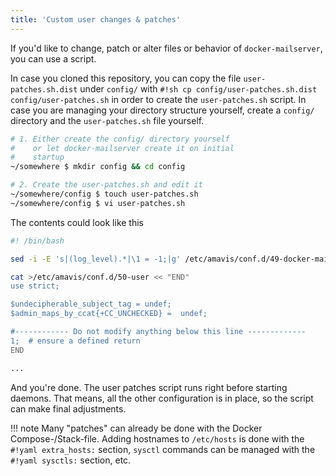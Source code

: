 ```yaml
---
title: 'Custom user changes & patches'
---
```


If you'd like to change, patch or alter files or behavior of `docker-mailserver`, you can use a script.

In case you cloned this repository, you can copy the file `user-patches.sh.dist` under `config/` with `#!sh cp config/user-patches.sh.dist config/user-patches.sh` in order to create the `user-patches.sh` script. In case you are managing your directory structure yourself, create a `config/` directory and the `user-patches.sh` file yourself.

``` sh
# 1. Either create the config/ directory yourself
#    or let docker-mailserver create it on initial
#    startup
~/somewhere $ mkdir config && cd config

# 2. Create the user-patches.sh and edit it
~/somewhere/config $ touch user-patches.sh
~/somewhere/config $ vi user-patches.sh
```

The contents could look like this

``` sh
#! /bin/bash

sed -i -E 's|(log_level).*|\1 = -1;|g' /etc/amavis/conf.d/49-docker-mailserver

cat >/etc/amavis/conf.d/50-user << "END"
use strict;

$undecipherable_subject_tag = undef;
$admin_maps_by_ccat{+CC_UNCHECKED} =  undef;

#------------ Do not modify anything below this line -------------
1;  # ensure a defined return
END

...
```

And you're done. The user patches script runs right before starting daemons. That means, all the other configuration is in place, so the script can make final adjustments.

!!! note
    Many "patches" can already be done with the Docker Compose-/Stack-file. Adding hostnames to `/etc/hosts` is done with the `#!yaml extra_hosts:` section, `sysctl` commands can be managed with the `#!yaml sysctls:` section, etc.
